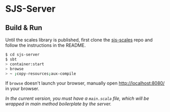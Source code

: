 # SJS-Server #

## Build & Run ##

Until the scales library is published, first clone the [sjs-scales](http://github.com/depauwreu2013/sjs-scales) repo and follow the instructions in the README.

```sh
$ cd sjs-server
$ sbt
> container:start
> browse
> ~ ;copy-resources;aux-compile
```

If `browse` doesn't launch your browser, manually open [http://localhost:8080/](http://localhost:8080/) in your browser.

*In the current version, you must have a `main.scala` file, which will be wrapped in main method boilerplate by the server.*
